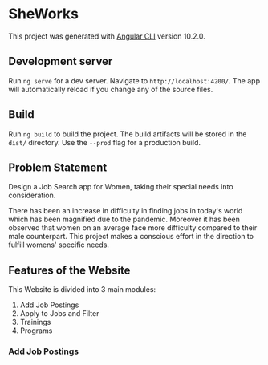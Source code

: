 # SheWorks

This project was generated with [Angular CLI](https://github.com/angular/angular-cli) version 10.2.0.

## Development server

Run `ng serve` for a dev server. Navigate to `http://localhost:4200/`. The app will automatically reload if you change any of the source files.

## Build

Run `ng build` to build the project. The build artifacts will be stored in the `dist/` directory. Use the `--prod` flag for a production build.

## Problem Statement

Design a Job Search app for Women, taking their special needs into consideration.

There has been an increase in difficulty in finding jobs in today's world which has been magnified due to the pandemic. Moreover it has been observed that women on an average face more difficulty compared to their male counterpart. This project makes a conscious effort in the direction to fulfill womens' specific needs.

## Features of the Website

This Website is divided into 3 main modules:

1. Add Job Postings
2. Apply to Jobs and Filter
3. Trainings
4. Programs

### Add Job Postings